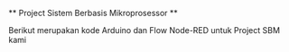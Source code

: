 ** Project Sistem Berbasis Mikroprosessor **

Berikut merupakan kode Arduino dan Flow Node-RED untuk Project SBM kami
